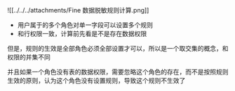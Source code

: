 ![[../../../attachments/Fine 数据脱敏规则计算.png]]

- 用户属于的多个角色对单一字段可以设置多个规则
- 和行权限一致，计算前先看是不是存在数据权限

但是，规则的生效是全部角色必须全部设置才可以，所以是一个取交集的概念，和权限的并集不同

并且如果一个角色没有表的数据权限，需要忽略这个角色的存在，而不是按照规则生效的原则，认为这个角色没有设置规则，导致这个规则不生效了

```java
```
























